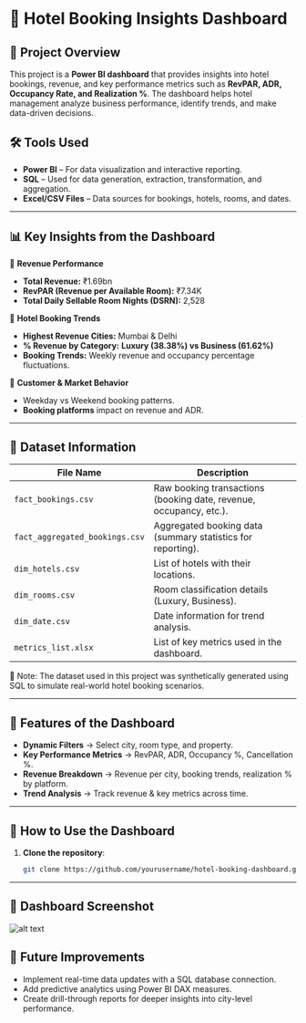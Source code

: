 # 🏨 Hotel Booking Insights Dashboard

## 📌 Project Overview
This project is a **Power BI dashboard** that provides insights into hotel bookings, revenue, and key performance metrics such as **RevPAR, ADR, Occupancy Rate, and Realization %**. The dashboard helps hotel management analyze business performance, identify trends, and make data-driven decisions.

## 🛠️ Tools Used
- **Power BI** – For data visualization and interactive reporting.
- **SQL** – Used for data generation, extraction, transformation, and aggregation.
- **Excel/CSV Files** – Data sources for bookings, hotels, rooms, and dates.

---

## 📊 Key Insights from the Dashboard
🔹 **Revenue Performance**
   - **Total Revenue:** ₹1.69bn  
   - **RevPAR (Revenue per Available Room):** ₹7.34K  
   - **Total Daily Sellable Room Nights (DSRN):** 2,528  

🔹 **Hotel Booking Trends**
   - **Highest Revenue Cities:** Mumbai & Delhi  
   - **% Revenue by Category:** **Luxury (38.38%) vs Business (61.62%)**  
   - **Booking Trends:** Weekly revenue and occupancy percentage fluctuations.  

🔹 **Customer & Market Behavior**
   - Weekday vs Weekend booking patterns.
   - **Booking platforms** impact on revenue and ADR.

---

## 📂 Dataset Information
| File Name                      | Description |
|--------------------------------|------------|
| `fact_bookings.csv`            | Raw booking transactions (booking date, revenue, occupancy, etc.). |
| `fact_aggregated_bookings.csv` | Aggregated booking data (summary statistics for reporting). |
| `dim_hotels.csv`               | List of hotels with their locations. |
| `dim_rooms.csv`                | Room classification details (Luxury, Business). |
| `dim_date.csv`                 | Date information for trend analysis. |
| `metrics_list.xlsx`            | List of key metrics used in the dashboard. |
📌 Note: The dataset used in this project was synthetically generated using SQL to simulate real-world hotel booking scenarios.

---

## 📌 Features of the Dashboard
- **Dynamic Filters** → Select city, room type, and property.
- **Key Performance Metrics** → RevPAR, ADR, Occupancy %, Cancellation %.
- **Revenue Breakdown** → Revenue per city, booking trends, realization % by platform.
- **Trend Analysis** → Track revenue & key metrics across time.

---

## 🔌 How to Use the Dashboard
1. **Clone the repository**:
   ```sh
   git clone https://github.com/yourusername/hotel-booking-dashboard.git

---
## 📸 Dashboard Screenshot
![alt text](dashboard_screenshot.png)

## 📌 Future Improvements
- Implement real-time data updates with a SQL database connection.
- Add predictive analytics using Power BI DAX measures.
- Create drill-through reports for deeper insights into city-level performance.

